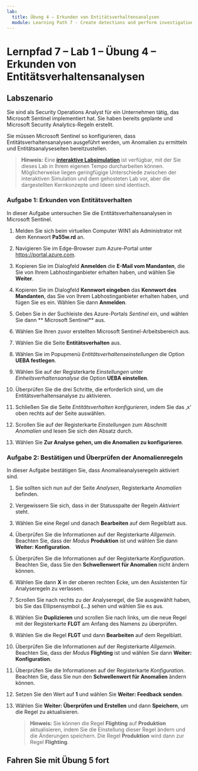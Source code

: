 ```yaml
---
lab:
  title: Übung 4 – Erkunden von Entitätsverhaltensanalysen
  module: Learning Path 7 - Create detections and perform investigations using Microsoft Sentinel
---
```


# Lernpfad 7 – Lab 1 – Übung 4 – Erkunden von Entitätsverhaltensanalysen

## Labszenario

Sie sind als Security Operations Analyst für ein Unternehmen tätig, das Microsoft Sentinel implementiert hat. Sie haben bereits geplante und Microsoft Security Analytics-Regeln erstellt. 


Sie müssen Microsoft Sentinel so konfigurieren, dass Entitätsverhaltensanalysen ausgeführt werden, um Anomalien zu ermitteln und Entitätsanalyseseiten bereitzustellen.

>**Hinweis:** Eine **[interaktive Labsimulation](https://mslabs.cloudguides.com/guides/SC-200%20Lab%20Simulation%20-%20Explore%20entity%20behavior%20analytics)** ist verfügbar, mit der Sie dieses Lab in Ihrem eigenen Tempo durcharbeiten können. Möglicherweise liegen geringfügige Unterschiede zwischen der interaktiven Simulation und dem gehosteten Lab vor, aber die dargestellten Kernkonzepte und Ideen sind identisch. 

### Aufgabe 1: Erkunden von Entitätsverhalten 

In dieser Aufgabe untersuchen Sie die Entitätsverhaltensanalysen in Microsoft Sentinel.

1. Melden Sie sich beim virtuellen Computer WIN1 als Administrator mit dem Kennwort **Pa55w.rd** an.  

1. Navigieren Sie im Edge-Browser zum Azure-Portal unter https://portal.azure.com.

1. Kopieren Sie im Dialogfeld **Anmelden** die **E-Mail vom Mandanten**, die Sie von Ihrem Labhostinganbieter erhalten haben, und wählen Sie **Weiter**.

1. Kopieren Sie im Dialogfeld **Kennwort eingeben** das **Kennwort des Mandanten**, das Sie von Ihrem Labhostinganbieter erhalten haben, und fügen Sie es ein. Wählen Sie dann **Anmelden**.

1. Geben Sie in der Suchleiste des Azure-Portals *Sentinel* ein, und wählen Sie dann ** Microsoft Sentinel** aus.

1. Wählen Sie Ihren zuvor erstellten Microsoft Sentinel-Arbeitsbereich aus.

1. Wählen Sie die Seite **Entitätsverhalten** aus.

1. Wählen Sie im Popupmenü *Entitätsverhaltenseinstellungen* die Option **UEBA festlegen**.

1. Wählen Sie auf der Registerkarte *Einstellungen* unter *Einheitsverhaltensanalyse* die Option **UEBA einstellen**.

1. Überprüfen Sie die drei Schritte, die erforderlich sind, um die Entitätsverhaltensanalyse zu aktivieren.

1. Schließen Sie die Seite *Entitätsverhalten konfigurieren*, indem Sie das ‚x‘ oben rechts auf der Seite auswählen.

1. Scrollen Sie auf der Registerkarte *Einstellungen* zum Abschnitt *Anomalien* und lesen Sie sich den Absatz durch.

1. Wählen Sie **Zur Analyse gehen, um die Anomalien zu konfigurieren**.


### Aufgabe 2: Bestätigen und Überprüfen der Anomalienregeln

In dieser Aufgabe bestätigen Sie, dass Anomalieanalyseregeln aktiviert sind.

1. Sie sollten sich nun auf der Seite *Analysen*, Registerkarte *Anomalien* befinden.

1. Vergewissern Sie sich, dass in der Statusspalte der Regeln *Aktiviert* steht.

1. Wählen Sie eine Regel und danach **Bearbeiten** auf dem Regelblatt aus.

1. Überprüfen Sie die Informationen auf der Registerkarte *Allgemein*. Beachten Sie, dass der *Modus* **Produktion** ist und wählen Sie dann **Weiter: Konfiguration**.

1. Überprüfen Sie die Informationen auf der Registerkarte *Konfiguration*. Beachten Sie, dass Sie den **Schwellenwert für Anomalien** nicht ändern können.

1. Wählen Sie dann **X** in der oberen rechten Ecke, um den Assistenten für Analyseregeln zu verlassen.

1. Scrollen Sie nach rechts zu der Analyseregel, die Sie ausgewählt haben, bis Sie das Ellipsensymbol **(...)** sehen und wählen Sie es aus.

1. Wählen Sie **Duplizieren** und scrollen Sie nach links, um die neue Regel mit der Registerkarte **FLGT** am Anfang des Namens zu überprüfen.

1. Wählen Sie die Regel **FLGT** und dann **Bearbeiten** auf dem Regelblatt.

1. Überprüfen Sie die Informationen auf der Registerkarte *Allgemein*. Beachten Sie, dass der *Modus* **Flighting** ist und wählen Sie dann **Weiter: Konfiguration**.

1. Überprüfen Sie die Informationen auf der Registerkarte *Konfiguration*. Beachten Sie, dass Sie nun den **Schwellenwert für Anomalien** ändern können.

1. Setzen Sie den Wert auf **1** und wählen Sie **Weiter: Feedback senden**.

1. Wählen Sie **Weiter: Überprüfen und Erstellen** und dann **Speichern**, um die Regel zu aktualisieren.

    >**Hinweis:** Sie können die Regel **Flighting** auf **Produktion** aktualisieren, indem Sie die Einstellung dieser Regel ändern und die Änderungen speichern. Die Regel **Produktion** wird dann zur Regel **Flighting**.
    

## Fahren Sie mit Übung 5 fort
